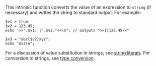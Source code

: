 This intrinsic function converts the value of an expression to `string` (if necessary) and writes the string to standard output.  For example:

```Hack
$v1 = true;
$v2 = 123.45;
echo '>>'.$v1.'|'.$v2."<<\n"; // outputs ">>1|123.45<<"

$v3 = "abc{$v2}xyz";
echo "$v3\n";
```

For a discussion of value substitution in strings, see [string literals](../source-code-fundamentals/literals.md#string-literals__double-quoted-string-literals).
For conversion to strings, see [type conversion](../types/type-conversion.md#converting-to-string).
